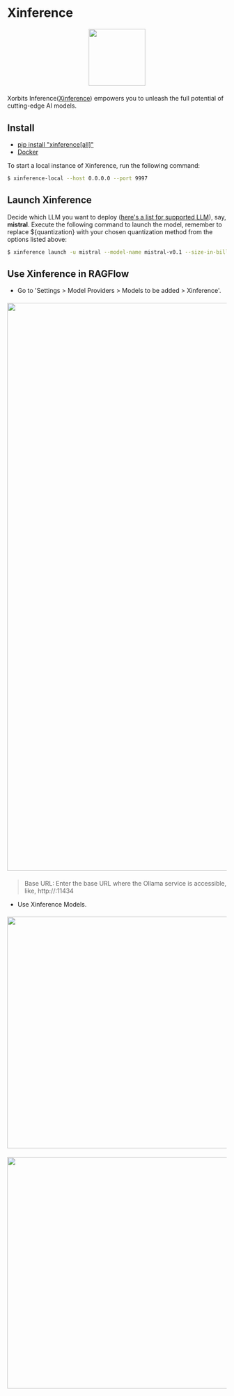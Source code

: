 # Xinference

<div align="center" style="margin-top:20px;margin-bottom:20px;">
<img src="https://github.com/infiniflow/ragflow/assets/12318111/2c5e86a7-807b-4d29-bd2b-f73fb1018866" width="130"/>
</div>

Xorbits Inference([Xinference](https://github.com/xorbitsai/inference)) empowers you to unleash the full potential of cutting-edge AI models. 

## Install

- [pip install "xinference[all]"](https://inference.readthedocs.io/en/latest/getting_started/installation.html)
- [Docker](https://inference.readthedocs.io/en/latest/getting_started/using_docker_image.html)

To start a local instance of Xinference, run the following command:
```bash
$ xinference-local --host 0.0.0.0 --port 9997
```
## Launch Xinference

Decide which LLM you want to deploy ([here's a list for supported LLM](https://inference.readthedocs.io/en/latest/models/builtin/)), say, **mistral**.
Execute the following command to launch the model, remember to replace ${quantization} with your chosen quantization method from the options listed above:
```bash
$ xinference launch -u mistral --model-name mistral-v0.1 --size-in-billions 7 --model-format pytorch --quantization ${quantization}
```

## Use Xinference in RAGFlow

- Go to 'Settings > Model Providers > Models to be added > Xinference'.
    
<div align="center" style="margin-top:20px;margin-bottom:20px;">
<img src="https://github.com/infiniflow/ragflow/assets/12318111/bcbf4d7a-ade6-44c7-ad5f-0a92c8a73789" width="1300"/>
</div>

> Base URL: Enter the base URL where the Ollama service is accessible, like, http://<your-ollama-endpoint-domain>:11434

- Use Xinference Models.

<div align="center" style="margin-top:20px;margin-bottom:20px;">
<img src="https://github.com/infiniflow/ragflow/assets/12318111/b01fcb6f-47c9-4777-82e0-f1e947ed615a" width="530"/>
</div>
<div align="center" style="margin-top:20px;margin-bottom:20px;">
<img src="https://github.com/infiniflow/ragflow/assets/12318111/1763dcd1-044f-438d-badd-9729f5b3a144" width="530"/>
</div>